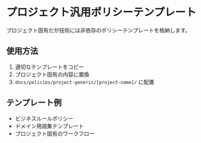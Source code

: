 # プロジェクト汎用ポリシーテンプレート

プロジェクト固有だが技術には非依存のポリシーテンプレートを格納します。

## 使用方法

1. 適切なテンプレートをコピー
2. プロジェクト固有の内容に置換
3. `docs/policies/project-generic/[project-name]/` に配置

## テンプレート例

- ビジネスルールポリシー
- ドメイン用語集テンプレート  
- プロジェクト固有のワークフロー